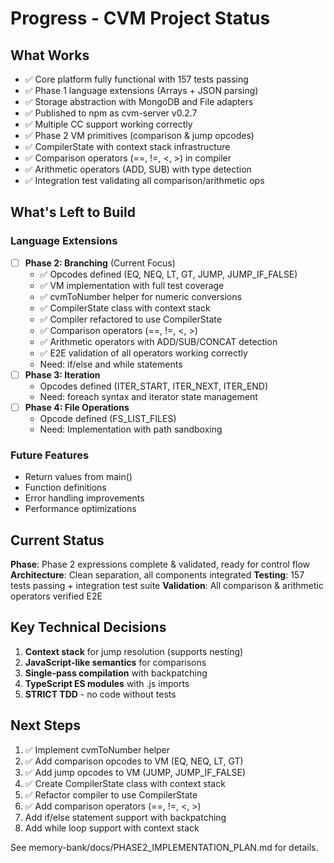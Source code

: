 # Progress - CVM Project Status

## What Works
- ✅ Core platform fully functional with 157 tests passing
- ✅ Phase 1 language extensions (Arrays + JSON parsing)
- ✅ Storage abstraction with MongoDB and File adapters
- ✅ Published to npm as cvm-server v0.2.7
- ✅ Multiple CC support working correctly
- ✅ Phase 2 VM primitives (comparison & jump opcodes)
- ✅ CompilerState with context stack infrastructure
- ✅ Comparison operators (==, !=, <, >) in compiler
- ✅ Arithmetic operators (ADD, SUB) with type detection
- ✅ Integration test validating all comparison/arithmetic ops

## What's Left to Build

### Language Extensions
- [ ] **Phase 2: Branching** (Current Focus)
  - ✅ Opcodes defined (EQ, NEQ, LT, GT, JUMP, JUMP_IF_FALSE)
  - ✅ VM implementation with full test coverage
  - ✅ cvmToNumber helper for numeric conversions
  - ✅ CompilerState class with context stack
  - ✅ Compiler refactored to use CompilerState
  - ✅ Comparison operators (==, !=, <, >)
  - ✅ Arithmetic operators with ADD/SUB/CONCAT detection
  - ✅ E2E validation of all operators working correctly
  - Need: if/else and while statements
- [ ] **Phase 3: Iteration**
  - Opcodes defined (ITER_START, ITER_NEXT, ITER_END)
  - Need: foreach syntax and iterator state management
- [ ] **Phase 4: File Operations**
  - Opcode defined (FS_LIST_FILES)
  - Need: Implementation with path sandboxing

### Future Features
- Return values from main()
- Function definitions
- Error handling improvements
- Performance optimizations

## Current Status
**Phase**: Phase 2 expressions complete & validated, ready for control flow
**Architecture**: Clean separation, all components integrated
**Testing**: 157 tests passing + integration test suite
**Validation**: All comparison & arithmetic operators verified E2E

## Key Technical Decisions
1. **Context stack** for jump resolution (supports nesting)
2. **JavaScript-like semantics** for comparisons
3. **Single-pass compilation** with backpatching
4. **TypeScript ES modules** with .js imports
5. **STRICT TDD** - no code without tests

## Next Steps
1. ✅ Implement cvmToNumber helper
2. ✅ Add comparison opcodes to VM (EQ, NEQ, LT, GT)
3. ✅ Add jump opcodes to VM (JUMP, JUMP_IF_FALSE)
4. ✅ Create CompilerState class with context stack
5. ✅ Refactor compiler to use CompilerState
6. ✅ Add comparison operators (==, !=, <, >)
7. Add if/else statement support with backpatching
8. Add while loop support with context stack

See memory-bank/docs/PHASE2_IMPLEMENTATION_PLAN.md for details.
